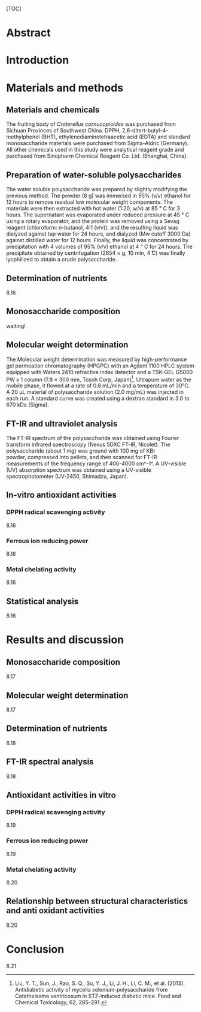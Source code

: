 [TOC]

# Abstract



# Introduction



# Materials and methods

## Materials and chemicals

The fruiting body of *Craterellus cornucopioides* was purchased from Sichuan Provinces of Southwest China. DPPH, 2,6-ditert-butyl-4-methylphenol (BHT), ethylenediaminetetraacetic acid (EDTA) and standard monosaccharide materials were purchased from Sigma-Aldric (Germany). All other chemicals used in this study were analytical reagent grade and purchased from Sinopharm Chemical Reagent Co. Ltd. (Shanghai, China). 

## Preparation of water-soluble polysaccharides

The water soluble polysaccharide was prepared by slightly modifying the previous method. The powder (8 g) was immersed in 95% (v/v) ethanol for 12 hours to remove residual low molecular weight components. The materials were then extracted with hot water (1:20, w/v) at 85 ° C for 3 hours. The supernatant was evaporated under reduced pressure at 45 ° C using a rotary evaporator, and the protein was removed using a Sevag reagent (chloroform: n-butanol, 4:1 (v/v)), and the resulting liquid was dialyzed against tap water for 24 hours, and dialyzed (Mw cutoff 3000 Da) against distilled water for 12 hours. Finally, the liquid was concentrated by precipitation with 4 volumes of 95% (v/v) ethanol at 4 ° C for 24 hours. The precipitate obtained by centrifugation (2654 × g, 10 min, 4  ̊C) was finally lyophilized to obtain a crude polysaccharide.

## Determination of nutrients

8.16

## Monosaccharide composition

waiting!

## Molecular weight determination

The Molecular weight determination was measured by high-performance gel permeation chromatography (HPGPC) with an Agilent 1100 HPLC system equipped with Waters 2410 refractive index detector and a TSK-GEL G5000 PW x 1 column (7.8 × 300 mm, Tosoh Corp, Japan)[^2]. Ultrapure water as the mobile phase, it flowed at a rate of 0.8 mL/min and a temperature of 30°C. A 20 μL material of polysaccharide solution (2.0 mg/mL) was injected in each run.  A standard curve was created using a dextran standard in 3.0 to 670 kDa (Sigma).

[^2]: Liu, Y. T., Sun, J., Rao, S. Q., Su, Y. J., Li, J. H., Li, C. M., et al. (2013). Antidiabetic activity of mycelia selenium-polysaccharide from Catathelasma ventricosum in STZ-induced diabetic mice. Food and Chemical Toxicology, 62, 285–291.

## FT-IR and ultraviolet analysis

The FT-IR spectrum of the polysaccharide was obtained using Fourier transform infrared spectroscopy (Nexus 5DXC FT-IR, Nicolet). The polysaccharide (about 1 mg) was ground with 100 mg of KBr powder, compressed into pellets, and then scanned for FT-IR measurements of the frequency range of 400-4000 cm^-1^. A UV-visible (UV) absorption spectrum was obtained using a UV-visible spectrophotometer (UV-2450, Shimadzu, Japan).

## In-vitro antioxidant activities

### DPPH radical scavenging activity

8.16

### Ferrous ion reducing power

8.16

### Metal chelating activity

8.16

## Statistical analysis

8.16

# Results and discussion

## Monosaccharide composition

8.17

## Molecular weight determination

8.17

## Determination of nutrients

8.18

## FT-IR spectral analysis

8.18

## Antioxidant activities in vitro

### DPPH radical scavenging activity

8.19

### Ferrous ion reducing power

8.19

### Metal chelating activity

8.20

## Relationship between structural characteristics and anti oxidant activities

8.20

# Conclusion

8.21


